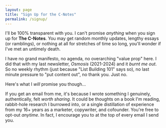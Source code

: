 ```yaml
---
layout: page
title: "Sign Up for the C-Notes"
permalink: /signup/
---
```


I'll be 100% transparent with you. I can't promise _anything_ when you sign up for **The C-Notes**. You may get random monthly updates, lengthy essays (or ramblings), or nothing at all for stretches of time so long, you'll wonder if I've met an untimely death. 

I have no grand manifesto, no agenda, no overarching "value prop" here. I did that with my last newsletter, _Osmosis_ (2021-2024) and it _burnt me out_. So no weekly rhythm (just because "List Building 101" says so), no last minute pressure to "put content out", no thank you. Just no.

Here's what I _will_ promise you though...

If you get an email from me, it's because I wrote something I genuinely, authentically, felt _worth sharing_. It could be thoughts on a book I'm reading, rabbit-hole research I burrowed into, or a single distillation of experience from my 16+ years as a marketer, copywriter, and cofounder. You're free to opt-out _anytime_. In fact, I encourage you to at the top of every email I send you.

<center>
  <script async data-uid="a6faab15f4" src="https://jinnzhong.ck.page/a6faab15f4/index.js"></script>
</center>
